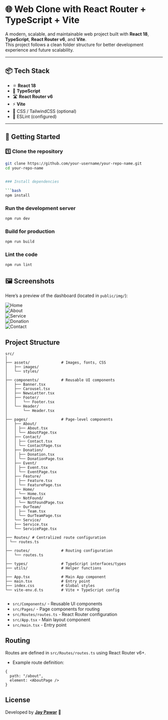 # 🌐 Web Clone with React Router + TypeScript + Vite

A modern, scalable, and maintainable web project built with **React 18**, **TypeScript**, **React Router v6**, and **Vite**.  
This project follows a clean folder structure for better development experience and future scalability.

---

## 📦 Tech Stack

- ⚛️ **React 18**
- 📘 **TypeScript**
- 🛣 **React Router v6**
- ⚡ **Vite**
- 🎨 CSS / TailwindCSS (optional)
- 🧹 ESLint (configured)

---

## 🚀 Getting Started

### 1️⃣ Clone the repository

```bash
git clone https://github.com/your-username/your-repo-name.git
cd your-repo-name


### Install dependencies

```bash
npm install
```

### Run the development server

```bash
npm run dev
```

### Build for production

```bash
npm run build
```

### Lint the code

```bash
npm run lint
```

## 🖼️ Screenshots

Here’s a preview of the dashboard (located in `public/img/`):

![Home]("")  
![About]("")  
![Service]("")  
![Donation]("")  
![Contact]("")  


## Project Structure

```
src/
│
├── assets/              # Images, fonts, CSS
│   ├── images/
│   └── styles/
│
├── components/          # Reusable UI components
│   ├── Banner.tsx
│   ├── Carousel.tsx
│   ├── NewsLetter.tsx
│   ├── Footer/
│   │   └── Footer.tsx
│   └── Header/
│       └── Header.tsx
│
├── pages/               # Page-level components
│   ├── About/
│   │ ├── About.tsx
│   │ └── AboutPage.tsx
│   ├── Contact/
│   │ ├── Contact.tsx
│   │ └── ContactPage.tsx
│   ├── Donation/
│   │ ├── Donation.tsx
│   │ └── DonationPage.tsx
│   ├── Event/
│   │ ├── Event.tsx
│   │ └── EventPage.tsx
│   ├── Feature/
│   │ ├── Feature.tsx
│   │ └── FeaturePage.tsx
│   ├── Home/
│   │ └── Home.tsx
│   ├── NotFound/
│   │ └── NotFoundPage.tsx
│   ├── OurTeam/
│   │ ├── Team.tsx
│   │ └── OurTeamPage.tsx
│   └── Service/
│   ├── Service.tsx
│   └── ServicePage.tsx
│
├── Routes/ # Centralized route configuration
│ └── routes.ts
│
├── routes/              # Routing configuration
│   └── routes.ts
│
├── types/               # TypeScript interfaces/types
├── utils/               # Helper functions
│
├── App.tsx              # Main App component
├── main.tsx             # Entry point
├── index.css            # Global styles
└── vite-env.d.ts        # Vite + TypeScript config


```

- `src/Components/` - Reusable UI components
- `src/Pages/` - Page components for routing
- `src/Routes/routes.ts` - React Router configuration
- `src/App.tsx` - Main layout component
- `src/main.tsx` - Entry point

## Routing

Routes are defined in `src/Routes/routes.ts` using React Router v6+.

- Example route definition:

```
{
  path: "/about",
  element: <AboutPage />
}

```

## License

Developed by **[Jay Pawar](https://github.com/jaypawar12)** 🚀
